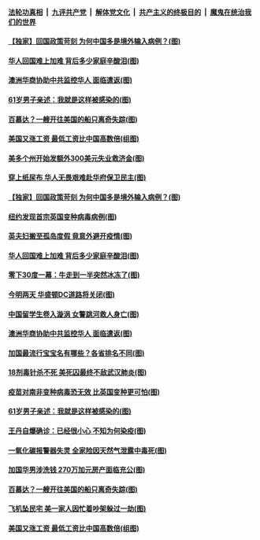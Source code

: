

####  [法轮功真相](../../../../basic/blob/master/README.md?t=01060931) &nbsp;|&nbsp; [九评共产党](../../../../9ping.md/blob/master/README.md?t=01060931) &nbsp;|&nbsp; [解体党文化](../../../../jtdwh.md/blob/master/README.md?t=01060931)  &nbsp;|&nbsp; [共产主义的终极目的](../../../../gczydzjmd.md/blob/master/README.md?t=01060931) &nbsp;|&nbsp; [魔鬼在统治我们的世界](../../../../mgztzwmdsj.md/blob/master/README.md?t=01060931) 

#### [【独家】回国政策苛刻 为何中国多是境外输入病例？(图)](../pages/p3/958167.md?t=01060931) 

#### [华人回国难上加难 背后多少家庭辛酸泪(图)](../pages/p3/958158.md?t=01060931) 

#### [澳洲华商协助中共监控华人 面临遣返(图)](../pages/p3/958059.md?t=01060931) 

#### [61岁男子亲述：我就是这样被感染的(图)](../pages/p3/958053.md?t=01060931) 

#### [百慕达？一艘开往美国的船只离奇失踪(图)](../pages/p3/957969.md?t=01060931) 

#### [美国又涨工资 最低工资比中国高数倍(组图)](../pages/p3/957964.md?t=01060931) 

#### [美多个州开始发额外300美元失业救济金(图)](../pages/p3/958188.md?t=01060931) 

#### [穿上纸尿布 华人无畏艰难赴华府保卫民主(图)](../pages/p3/958169.md?t=01060931) 

#### [【独家】回国政策苛刻 为何中国多是境外输入病例？(图)](../pages/p3/958167.md?t=01060931) 

#### [纽约发现首宗英国变种病毒病例(图)](../pages/p3/958166.md?t=01060931) 

#### [英夫妇搬至孤岛度假 竟意外避开疫情(图)](../pages/p3/958162.md?t=01060931) 

#### [华人回国难上加难 背后多少家庭辛酸泪(图)](../pages/p3/958158.md?t=01060931) 

#### [零下30度一幕：牛走到一半突然冰冻了(图)](../pages/p3/958153.md?t=01060931) 

#### [今明两天 华盛顿DC道路将关闭(图)](../pages/p3/958147.md?t=01060931) 

#### [中国留学生卷入漩涡 女警跳河救人身亡(图)](../pages/p3/958072.md?t=01060931) 

#### [澳洲华商协助中共监控华人 面临遣返(图)](../pages/p3/958059.md?t=01060931) 

#### [加国最流行宝宝名有哪些？各省排名不同(图)](../pages/p3/958067.md?t=01060931) 

#### [18剂毒针杀不死 美死囚最终不敌武汉肺炎(图)](../pages/p3/958064.md?t=01060931) 

#### [疫苗对南非变种病毒恐无效 比英国变种更可怕(图)](../pages/p3/958057.md?t=01060931) 

#### [61岁男子亲述：我就是这样被感染的(图)](../pages/p3/958053.md?t=01060931) 

#### [王丹自爆确诊：已经很小心 不知为何染疫(图)](../pages/p3/958032.md?t=01060931) 

#### [一氧化碳报警器失灵 全家险因天然气泄露中毒死(图)](../pages/p3/957984.md?t=01060931) 

#### [加国华男涉洗钱 270万加元房产面临充公(图)](../pages/p3/957975.md?t=01060931) 

#### [百慕达？一艘开往美国的船只离奇失踪(图)](../pages/p3/957969.md?t=01060931) 

#### [飞机坠民宅 美一家人因忙着吵架躲过一劫(图)](../pages/p3/957972.md?t=01060931) 

#### [美国又涨工资 最低工资比中国高数倍(组图)](../pages/p3/957964.md?t=01060931) 

